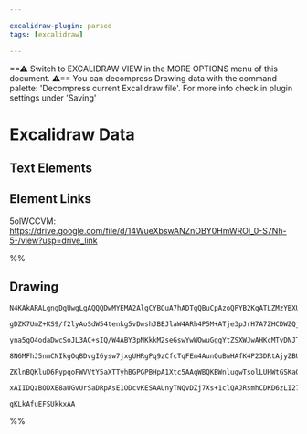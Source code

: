 ```yaml
---

excalidraw-plugin: parsed
tags: [excalidraw]

---
```

==⚠  Switch to EXCALIDRAW VIEW in the MORE OPTIONS menu of this document. ⚠== You can decompress Drawing data with the command palette: 'Decompress current Excalidraw file'. For more info check in plugin settings under 'Saving'



# Excalidraw Data

## Text Elements
## Element Links
5olWCCVM: https://drive.google.com/file/d/14WueXbswANZnOBY0HmWROl_0-S7Nh-5-/view?usp=drive_link

%%
## Drawing
```compressed-json
N4KAkARALgngDgUwgLgAQQQDwMYEMA2AlgCYBOuA7hADTgQBuCpAzoQPYB2KqATLZMzYBXUtiRoIACyhQ4zZAHoFAc0JRJQgEYA6bGwC2CgF7N6hbEcK4OCtptbErHALRY8RMpWdx8Q1TdIEfARcZgRmBShcZQUebQAObQBmGjoghH0EDihmbgBtcDBQMBKIEm4IAFY2fAB1AGF6gDUAWVSSyFhECozNBGJiXE1g9tLMbmcAdgAGSe0eSv5SmAnJ

gDZK7UmZ+KS9/f2lyAoSdW54tenkg5vDwshJBEJlaW4ARh4P5M+ATje3pJrH7A7ZHCDWZQjNDTMHMKCkNgAawQ9RqbFIFQAxG8EDicaNIJpcNhEcoEUIOMRUfh0RV4dZmHBcIFsgSIAAzQj4fAAZVgUPQgg8bLhCORtVOkm4fHuEFFSIQfJgArlNXKYPJLw44VyaDeYLYTOwahWeumMNlZOEcAAksRdag8gBdMHs8iZO3cDhCblgwiUrAVXDTNnk

yna5gO4odaDwcSoJL3AC+sIQ/W4ABY3pNKkkM2seGswYwWOwuGggYtZSXWJwAHKcMTvDNJT48P45v3MAAi6Sg6bQ7IIYTBmmElIAosFMtkHc6wUI4IN+8R3pMM9MMz94pVKvFpkkLTGiBxERVpLJ5EoyIRGNplGw2JCELoDApOcEFMQFG8M7UhAgAAa9gUAAgnWABaHAAPIAEIAJrTAAEvotQAErQfgAD60zODykx1pIziVM4ChmAgFAAPxCIyAC

8N6MFhJ5nmCNIkgOqBDvgI6ysw7jxgUHRgPq9zCfcTqFEm4AunQuBwHAfK4P23DRtAjyZBURAvFAowMIQFGwcSpJhlSaIYhImLslZ1m6dgIgslANr9vofJiiiZlYniuJIEsEB2aQDlORkhkklaFKmTS5noPSHCMsyWQ6b5/mBc5ABiXK8vy8aqsKSX2QlQUufCCoSsQZxoDKpTJQVzmuQqSoqkK6qFH5+XZIVaHCFqOrvHlAU1Rk0FGia7zmn1KU

ZKlnBQKluD6FypqoFWVVtY5aXTTyhBGPGPBHpA1Xtc5AAqWBQKBWnlugwTsolLUHWtGSKaQZ0BWwFCPLgq5oN6vp3athUTpSoGve9IRfegzIIlQ40DfowNQ0dcYVCZul8Qi3KAdw2xzBsay7GseYbj8gK+WjNT4PB5zmto0w/JUBOVDwbYbhmvlGI++gqdWBAAdwVx02sG6JiUKZ/f1h0ZJ14URg6EAo75ZIkJt23SntECK8QfIIHA3DLZAGstGw

xAIIDQzBODXE8aUGvUrSaDRpAsE1ODcvKESAAUnyTNQvDZj7Xs+1clQAJRsmhCDKD6zLI27uCe4e/sJ7wSdB6Hkkw9kdXIkNUBlg6P34L5bpzQg4cBqQ/rKFzMZZGbHHwgBYLYEQOtoA3CBghwJfcO3BpCFAJ7xu36ctXYABWCDYDkPJd3AhvG6bwwcZbHctcSueMEdj74NXpRdNlYTBFPZZsnZcIGIj3TfT6heymxyIW8Oq/HqEZ3H5v29ejfkn

gKLkAfuEFSUkkxAA
```
%%